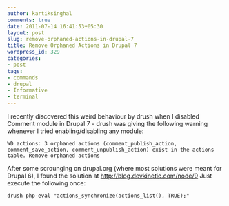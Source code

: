 ```yaml
---
author: kartiksinghal
comments: true
date: 2011-07-14 16:41:53+05:30
layout: post
slug: remove-orphaned-actions-in-drupal-7
title: Remove Orphaned Actions in Drupal 7
wordpress_id: 329
categories:
- post
tags:
- commands
- drupal
- Informative
- terminal
---
```


I recently discovered this weird behaviour by drush when I disabled Comment module in Drupal 7 - drush was giving the following warning whenever I tried enabling/disabling any module:

```
WD actions: 3 orphaned actions (comment_publish_action, comment_save_action, comment_unpublish_action) exist in the actions table. Remove orphaned actions
```

After some scrounging on drupal.org (where most solutions were meant for Drupal 6), I found the solution at http://blog.devkinetic.com/node/9 Just execute the following once:
```
drush php-eval "actions_synchronize(actions_list(), TRUE);"
```
